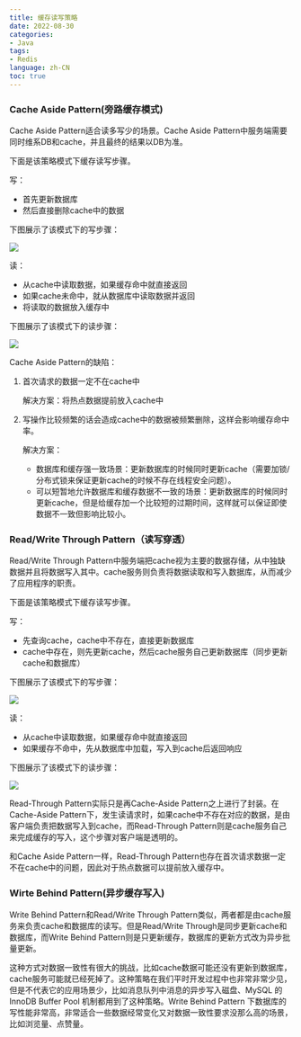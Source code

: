 ```yaml
---
title: 缓存读写策略
date: 2022-08-30
categories:
- Java
tags:
- Redis
language: zh-CN
toc: true
---
```


### Cache Aside Pattern(旁路缓存模式)

Cache Aside Pattern适合读多写少的场景。Cache Aside Pattern中服务端需要同时维系DB和cache，并且最终的结果以DB为准。

下面是该策略模式下缓存读写步骤。

写：

- 首先更新数据库
- 然后直接删除cache中的数据

<!--more-->

下图展示了该模式下的写步骤：

![](https://cxd-note-img.oss-cn-hangzhou.aliyuncs.com/typora-note-img/%E6%9C%AA%E5%91%BD%E5%90%8D%E6%96%87%E4%BB%B6.png)

读：

- 从cache中读取数据，如果缓存命中就直接返回
- 如果cache未命中，就从数据库中读取数据并返回
- 将读取的数据放入缓存中

下图展示了该模式下的读步骤：

![](https://cxd-note-img.oss-cn-hangzhou.aliyuncs.com/typora-note-img/%E6%9C%AA%E5%91%BD%E5%90%8D%E6%96%87%E4%BB%B6%20(1).png)

Cache Aside Pattern的缺陷：

1. 首次请求的数据一定不在cache中

   解决方案：将热点数据提前放入cache中

2. 写操作比较频繁的话会造成cache中的数据被频繁删除，这样会影响缓存命中率。

   解决方案：

   - 数据库和缓存强一致场景：更新数据库的时候同时更新cache（需要加锁/分布式锁来保证更新cache的时候不存在线程安全问题）。
   - 可以短暂地允许数据库和缓存数据不一致的场景：更新数据库的时候同时更新cache，但是给缓存加一个比较短的过期时间，这样就可以保证即使数据不一致但影响比较小。

### Read/Write Through Pattern（读写穿透）

Read/Write Through Pattern中服务端把cache视为主要的数据存储，从中独缺数据并且将数据写入其中。cache服务则负责将数据读取和写入数据库，从而减少了应用程序的职责。

下面是该策略模式下缓存读写步骤。

写：

- 先查询cache，cache中不存在，直接更新数据库
- cache中存在，则先更新cache，然后cache服务自己更新数据库（同步更新cache和数据库）

下图展示了该模式下的写步骤：

![](https://cxd-note-img.oss-cn-hangzhou.aliyuncs.com/typora-note-img/%E6%9C%AA%E5%91%BD%E5%90%8D%E6%96%87%E4%BB%B6-16533792434581.png)

读：

- 从cache中读取数据，如果缓存命中就直接返回
- 如果缓存不命中，先从数据库中加载，写入到cache后返回响应

下图展示了该模式下的读步骤：

![](https://cxd-note-img.oss-cn-hangzhou.aliyuncs.com/typora-note-img/%E6%9C%AA%E5%91%BD%E5%90%8D%E6%96%87%E4%BB%B6%20(1)-16533795183522.png)

Read-Through Pattern实际只是再Cache-Aside Pattern之上进行了封装。在Cache-Aside Pattern下，发生读请求时，如果cache中不存在对应的数据，是由客户端负责把数据写入到cache，而Read-Through Pattern则是cache服务自己来完成缓存的写入，这个步骤对客户端是透明的。

和Cache Aside Pattern一样，Read-Through Pattern也存在首次请求数据一定不在cache中的问题，因此对于热点数据可以提前放入缓存中。

### Wirte Behind Pattern(异步缓存写入)

Write Behind Pattern和Read/Write Through Pattern类似，两者都是由cache服务来负责cache和数据库的读写。但是Read/Write Through是同步更新cache和数据库，而Write Behind Pattern则是只更新缓存，数据库的更新方式改为异步批量更新。

这种方式对数据一致性有很大的挑战，比如cache数据可能还没有更新到数据库，cache服务可能就已经死掉了。这种策略在我们平时开发过程中也非常非常少见，但是不代表它的应用场景少，比如消息队列中消息的异步写入磁盘、MySQL 的 InnoDB Buffer Pool 机制都用到了这种策略。Write Behind Pattern 下数据库的写性能非常高，非常适合一些数据经常变化又对数据一致性要求没那么高的场景，比如浏览量、点赞量。